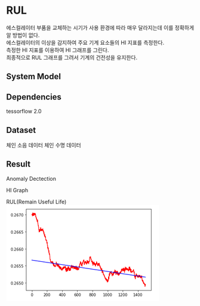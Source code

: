 # RUL
에스컬레이터 부품을 교체하는 시기가 사용 환경에 따라 매우 달라지는데 이를 정확하게 알 방법이 없다.  
에스컬레이터의 이상을 감지하여 주요 기계 요소들의 HI 지표를 측정한다.  
측정한 HI 지표를 이용하여 HI 그래프를 그린다.  
최종적으로 RUL 그래프를 그려서 기계의 건전성을 유지한다.  
  
## System Model


## Dependencies
tessorflow 2.0

## Dataset
체인 소음 데이터
체인 수명 데이터

## Result
Anomaly Dectection

HI Graph

RUL(Remain Useful Life)  
![Gear RUL Graph](img/Gear_RUL_Graph.PNG)
